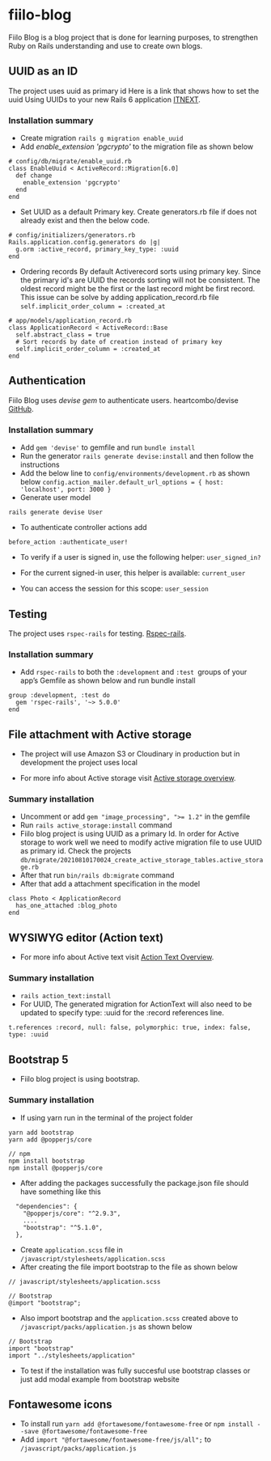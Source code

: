 # fiilo-blog

Fiilo Blog is a blog project that is done for learning purposes, to strengthen Ruby on Rails understanding and use to create own blogs.

## UUID as an ID

The project uses uuid as primary id
Here is a link that shows how to set the uuid
Using UUIDs to your new Rails 6 application [ITNEXT](https://itnext.io/using-uuids-to-your-rails-6-application-6438f4eeafdf).

### Installation summary

- Create migration `rails g migration enable_uuid`
- Add _enable_extension 'pgcrypto'_ to the migration file as shown below

```
# config/db/migrate/enable_uuid.rb
class EnableUuid < ActiveRecord::Migration[6.0]
  def change
    enable_extension 'pgcrypto'
  end
end
```

- Set UUID as a default Primary key. Create generators.rb file if does not already exist and then the below code.

```
# config/initializers/generators.rb
Rails.application.config.generators do |g|
  g.orm :active_record, primary_key_type: :uuid
end
```

- Ordering records
  By default Activerecord sorts using primary key. Since the primary id's are UUID the records sorting will not be consistent. The oldest record might be the first or the last record might be first record.
  This issue can be solve by adding application_record.rb file `self.implicit_order_column = :created_at`

```
# app/models/application_record.rb
class ApplicationRecord < ActiveRecord::Base
  self.abstract_class = true
  # Sort records by date of creation instead of primary key
  self.implicit_order_column = :created_at
end
```

## Authentication

Fiilo Blog uses _devise gem_ to authenticate users.
heartcombo/devise [GitHub](https://github.com/heartcombo/devise).

### Installation summary

- Add `gem 'devise'` to gemfile and run `bundle install`
- Run the generator `rails generate devise:install` and then follow the instructions
- Add the below line to `config/environments/development.rb` as shown below
  `config.action_mailer.default_url_options = { host: 'localhost', port: 3000 }`
- Generate user model

```
rails generate devise User
```

- To authenticate controller actions add

```
before_action :authenticate_user!
```

- To verify if a user is signed in, use the following helper:
  `user_signed_in?`

- For the current signed-in user, this helper is available:
  `current_user`

- You can access the session for this scope:
  `user_session`

## Testing

The project uses `rspec-rails` for testing. [Rspec-rails](https://github.com/rspec/rspec-rails).

### Installation summary

- Add `rspec-rails` to both the `:development` and `:test `groups of your app’s Gemfile as shown below and run bundle install

```
group :development, :test do
  gem 'rspec-rails', '~> 5.0.0'
end
```

## File attachment with Active storage

- The project will use Amazon S3 or Cloudinary in production but in development the project uses local

- For more info about Active storage visit [Active storage overview](https://edgeguides.rubyonrails.org/active_storage_overview.html).

### Summary installation

- Uncomment or add `gem "image_processing", ">= 1.2"` in the gemfile
- Run `rails active_storage:install` command
- Fiilo blog project is using UUID as a primary Id. In order for Active storage to work well we need to modify active migration file to use UUID as primary id. Check the projects `db/migrate/20210810170024_create_active_storage_tables.active_storage.rb`
- After that run `bin/rails db:migrate` command
- After that add a attachment specification in the model

```
class Photo < ApplicationRecord
  has_one_attached :blog_photo
end
```

## WYSIWYG editor (Action text)

- For more info about Active text visit [Action Text Overview](https://edgeguides.rubyonrails.org/action_text_overview.html).

### Summary installation

- `rails action_text:install`
- For UUID, The generated migration for ActionText will also need to be updated to specify type: :uuid for the :record references line.

```
t.references :record, null: false, polymorphic: true, index: false, type: :uuid
```

## Bootstrap 5

- Fiilo blog project is using bootstrap.

### Summary installation

- If using yarn run in the terminal of the project folder

```
yarn add bootstrap
yarn add @popperjs/core

// npm
npm install bootstrap
npm install @popperjs/core
```

- After adding the packages successfully the package.json file should have something like this

```
  "dependencies": {
    "@popperjs/core": "^2.9.3",
    ....
    "bootstrap": "^5.1.0",
  },
```

- Create `application.scss` file in `/javascript/stylesheets/application.scss`
- After creating the file import bootstrap to the file as shown below

```
// javascript/stylesheets/application.scss

// Bootstrap
@import "bootstrap";
```

- Also import bootstrap and the `application.scss` created above to `/javascript/packs/application.js` as shown below

```
// Bootstrap
import "bootstrap"
import "../stylesheets/application"
```

- To test if the installation was fully succesful use bootstrap classes or just add modal example from bootstrap website

## Fontawesome icons

- To install run `yarn add @fortawesome/fontawesome-free` or `npm install --save @fortawesome/fontawesome-free`
- Add `import "@fortawesome/fontawesome-free/js/all";` to `/javascript/packs/application.js`
